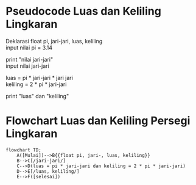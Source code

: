# Pseudocode Luas dan Keliling Lingkaran #

Deklarasi float pi, jari-jari, luas, keliling\
input nilai pi = 3.14

print "nilai jari-jari"\
input nilai jari-jari

luas = pi * jari-jari * jari jari\
keliling = 2 * pi * jari-jari

print "luas" dan "keliling"

# Flowchart Luas dan Keliling Persegi Lingkaran #

```mermaid
flowchart TD;
    A([Mulai])-->B{{float pi, jari-, luas, keliling}}
    B-->C[/jari-jari/]
    C-->D(luas = pi * jari-jari dan keliling = 2 * pi * jari-jari)
    D-->E[/luas, keliling/]
    E-->F([selesai])
```

